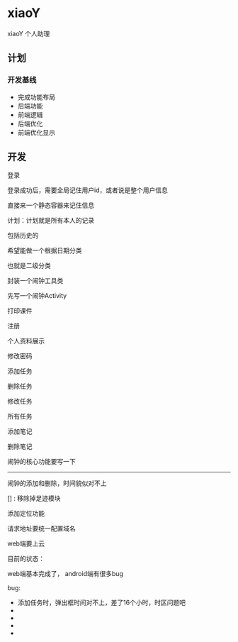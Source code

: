 # xiaoY
xiaoY 个人助理




## 计划


### 开发基线

+ 完成功能布局
+ 后端功能
+ 前端逻辑
+ 后端优化
+ 前端优化显示


## 开发



登录




登录成功后，需要全局记住用户id，或者说是整个用户信息

直接来一个静态容器来记住信息




计划：计划就是所有本人的记录

包括历史的


希望能做一个根据日期分类

也就是二级分类




封装一个闹钟工具类


先写一个闹钟Activity







打印课件










注册

个人资料展示

修改密码



添加任务

删除任务

修改任务

所有任务




添加笔记

删除笔记



闹钟的核心功能要写一下


-----


闹钟的添加和删除，时间貌似对不上







[] :  移除掉足迹模块

添加定位功能


请求地址要统一配置域名


web端要上云



目前的状态：

web端基本完成了，
android端有很多bug


bug:

+ 添加任务时，弹出框时间对不上，差了16个小时，时区问题吧
+ 
+
+
+


 
 







